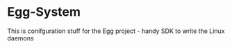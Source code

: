 # Egg-System
This is conifguration stuff for the Egg project - handy SDK to write the Linux daemons
